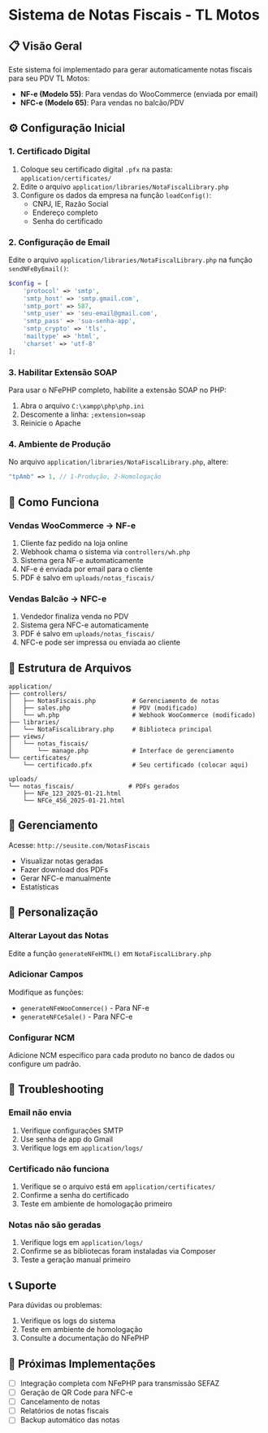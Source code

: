 # Sistema de Notas Fiscais - TL Motos

## 📋 Visão Geral

Este sistema foi implementado para gerar automaticamente notas fiscais para seu PDV TL Motos:

- **NF-e (Modelo 55)**: Para vendas do WooCommerce (enviada por email)
- **NFC-e (Modelo 65)**: Para vendas no balcão/PDV

## ⚙️ Configuração Inicial

### 1. Certificado Digital

1. Coloque seu certificado digital `.pfx` na pasta: `application/certificates/`
2. Edite o arquivo `application/libraries/NotaFiscalLibrary.php`
3. Configure os dados da empresa na função `loadConfig()`:
   - CNPJ, IE, Razão Social
   - Endereço completo
   - Senha do certificado

### 2. Configuração de Email

Edite o arquivo `application/libraries/NotaFiscalLibrary.php` na função `sendNFeByEmail()`:

```php
$config = [
    'protocol' => 'smtp',
    'smtp_host' => 'smtp.gmail.com',
    'smtp_port' => 587,
    'smtp_user' => 'seu-email@gmail.com',
    'smtp_pass' => 'sua-senha-app',
    'smtp_crypto' => 'tls',
    'mailtype' => 'html',
    'charset' => 'utf-8'
];
```

### 3. Habilitar Extensão SOAP

Para usar o NFePHP completo, habilite a extensão SOAP no PHP:

1. Abra o arquivo `C:\xampp\php\php.ini`
2. Descomente a linha: `;extension=soap`
3. Reinicie o Apache

### 4. Ambiente de Produção

No arquivo `application/libraries/NotaFiscalLibrary.php`, altere:

```php
"tpAmb" => 1, // 1-Produção, 2-Homologação
```

## 🚀 Como Funciona

### Vendas WooCommerce → NF-e
1. Cliente faz pedido na loja online
2. Webhook chama o sistema via `controllers/wh.php`
3. Sistema gera NF-e automaticamente
4. NF-e é enviada por email para o cliente
5. PDF é salvo em `uploads/notas_fiscais/`

### Vendas Balcão → NFC-e
1. Vendedor finaliza venda no PDV
2. Sistema gera NFC-e automaticamente
3. PDF é salvo em `uploads/notas_fiscais/`
4. NFC-e pode ser impressa ou enviada ao cliente

## 📁 Estrutura de Arquivos

```
application/
├── controllers/
│   ├── NotasFiscais.php          # Gerenciamento de notas
│   ├── sales.php                 # PDV (modificado)
│   └── wh.php                    # Webhook WooCommerce (modificado)
├── libraries/
│   └── NotaFiscalLibrary.php     # Biblioteca principal
├── views/
│   └── notas_fiscais/
│       └── manage.php            # Interface de gerenciamento
└── certificates/
    └── certificado.pfx           # Seu certificado (colocar aqui)

uploads/
└── notas_fiscais/               # PDFs gerados
    ├── NFe_123_2025-01-21.html
    └── NFCe_456_2025-01-21.html
```

## 🔧 Gerenciamento

Acesse: `http://seusite.com/NotasFiscais`

- Visualizar notas geradas
- Fazer download dos PDFs
- Gerar NFC-e manualmente
- Estatísticas

## 📝 Personalização

### Alterar Layout das Notas

Edite a função `generateNFeHTML()` em `NotaFiscalLibrary.php`

### Adicionar Campos

Modifique as funções:
- `generateNFeWooCommerce()` - Para NF-e
- `generateNFCeSale()` - Para NFC-e

### Configurar NCM

Adicione NCM específico para cada produto no banco de dados ou configure um padrão.

## 🐛 Troubleshooting

### Email não envia
1. Verifique configurações SMTP
2. Use senha de app do Gmail
3. Verifique logs em `application/logs/`

### Certificado não funciona
1. Verifique se o arquivo está em `application/certificates/`
2. Confirme a senha do certificado
3. Teste em ambiente de homologação primeiro

### Notas não são geradas
1. Verifique logs em `application/logs/`
2. Confirme se as bibliotecas foram instaladas via Composer
3. Teste a geração manual primeiro

## 📞 Suporte

Para dúvidas ou problemas:
1. Verifique os logs do sistema
2. Teste em ambiente de homologação
3. Consulte a documentação do NFePHP

## 🔄 Próximas Implementações

- [ ] Integração completa com NFePHP para transmissão SEFAZ
- [ ] Geração de QR Code para NFC-e
- [ ] Cancelamento de notas
- [ ] Relatórios de notas fiscais
- [ ] Backup automático das notas
